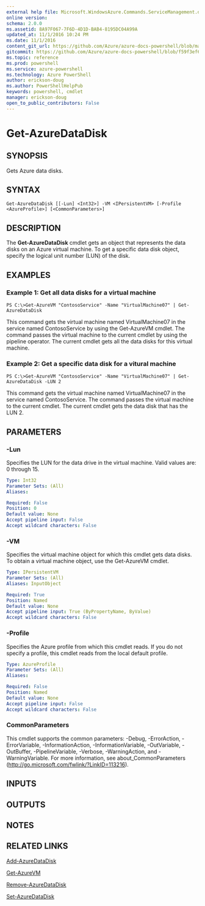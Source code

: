 ```yaml
---
external help file: Microsoft.WindowsAzure.Commands.ServiceManagement.dll-Help.xml
online version: 
schema: 2.0.0
ms.assetid: 8A97F067-7F6D-4D1D-BAB4-8195DC04A99A
updated_at: 11/1/2016 10:24 PM
ms.date: 11/1/2016
content_git_url: https://github.com/Azure/azure-docs-powershell/blob/master/azureps-cmdlets-docs/ServiceManagement/Azure.Service/v0.9.8/Get-AzureDataDisk.md
gitcommit: https://github.com/Azure/azure-docs-powershell/blob/f59f3ef60bc592383812213e69fd77ba950759ed/azureps-cmdlets-docs/ServiceManagement/Azure.Service/v0.9.8/Get-AzureDataDisk.md
ms.topic: reference
ms.prod: powershell
ms.service: azure-powershell
ms.technology: Azure PowerShell
author: erickson-doug
ms.author: PowerShellHelpPub
keywords: powershell, cmdlet
manager: erickson-doug
open_to_public_contributors: False
---
```


# Get-AzureDataDisk

## SYNOPSIS
Gets Azure data disks.

## SYNTAX

```
Get-AzureDataDisk [[-Lun] <Int32>] -VM <IPersistentVM> [-Profile <AzureProfile>] [<CommonParameters>]
```

## DESCRIPTION
The **Get-AzureDataDisk** cmdlet gets an object that represents the data disks on an Azure virtual machine.
To get a specific data disk object, specify the logical unit number (LUN) of the disk.

## EXAMPLES

### Example 1: Get all data disks for a virtual machine
```
PS C:\>Get-AzureVM "ContosoService" -Name "VirtualMachine07" | Get-AzureDataDisk
```

This command gets the virtual machine named VirtualMachine07 in the service named ContosoService by using the Get-AzureVM cmdlet.
The command passes the virtual machine to the current cmdlet by using the pipeline operator.
The current cmdlet gets all the data disks for this virtual machine.

### Example 2: Get a specific data disk for a vitural machine
```
PS C:\>Get-AzureVM "ContosoService" -Name "VirtualMachine07" | Get-AzureDataDisk -LUN 2
```

This command gets the virtual machine named VirtualMachine07 in the service named ContosoService.
The command passes the virtual machine to the current cmdlet.
The current cmdlet gets the data disk that has the LUN 2.

## PARAMETERS

### -Lun
Specifies the LUN for the data drive in the virtual machine.
Valid values are: 0 through 15.

```yaml
Type: Int32
Parameter Sets: (All)
Aliases: 

Required: False
Position: 0
Default value: None
Accept pipeline input: False
Accept wildcard characters: False
```

### -VM
Specifies the virtual machine object for which this cmdlet gets data disks.
To obtain a virtual machine object, use the Get-AzureVM cmdlet.

```yaml
Type: IPersistentVM
Parameter Sets: (All)
Aliases: InputObject

Required: True
Position: Named
Default value: None
Accept pipeline input: True (ByPropertyName, ByValue)
Accept wildcard characters: False
```

### -Profile
Specifies the Azure profile from which this cmdlet reads.
If you do not specify a profile, this cmdlet reads from the local default profile.

```yaml
Type: AzureProfile
Parameter Sets: (All)
Aliases: 

Required: False
Position: Named
Default value: None
Accept pipeline input: False
Accept wildcard characters: False
```

### CommonParameters
This cmdlet supports the common parameters: -Debug, -ErrorAction, -ErrorVariable, -InformationAction, -InformationVariable, -OutVariable, -OutBuffer, -PipelineVariable, -Verbose, -WarningAction, and -WarningVariable. For more information, see about_CommonParameters (http://go.microsoft.com/fwlink/?LinkID=113216).

## INPUTS

## OUTPUTS

## NOTES

## RELATED LINKS

[Add-AzureDataDisk](xref:ServiceManagement/Azure.Service/v0.9.8/Add-AzureDataDisk.md)

[Get-AzureVM](xref:ServiceManagement/Azure.Service/v0.9.8/Get-AzureVM.md)

[Remove-AzureDataDisk](xref:ServiceManagement/Azure.Service/v0.9.8/Remove-AzureDataDisk.md)

[Set-AzureDataDisk](xref:ServiceManagement/Azure.Service/v0.9.8/Set-AzureDataDisk.md)


